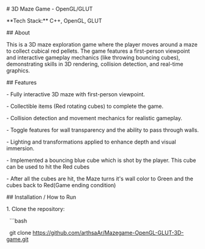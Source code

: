 \# 3D Maze Game - OpenGL/GLUT



\*\*Tech Stack:\*\* C++, OpenGL, GLUT



\## About

This is a 3D maze exploration game where the player moves around a maze to collect cubical red pellets. The game features a first-person viewpoint and interactive gameplay mechanics (like throwing bouncing cubes), demonstrating skills in 3D rendering, collision detection, and real-time graphics.



\## Features

\- Fully interactive 3D maze with first-person viewpoint.

\- Collectible items (Red rotating cubes) to complete the game.

\- Collision detection and movement mechanics for realistic gameplay.

\- Toggle features for wall transparency and the ability to pass through walls.

\- Lighting and transformations applied to enhance depth and visual immersion.

\- Implemented a bouncing blue cube which is shot by the player. This cube can be used to hit the Red cubes

\- After all the cubes are hit, the Maze turns it's wall color to Green and the cubes back to Red(Game ending condition)



\## Installation / How to Run

1\. Clone the repository:

&nbsp;  ```bash

&nbsp;  git clone https://github.com/arthsaAr/Mazegame-OpenGL-GLUT-3D-game.git

